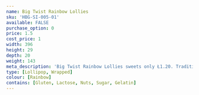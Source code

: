 ```yaml
---
name: Big Twist Rainbow Lollies
sku: 'HBG-SI-005-01'
available: FALSE
purchase_option: 0
price: 1.5
cost_price: 1
width: 396
height: 29
depth: 20
weight: 143
meta_description: 'Big Twist Rainbow Lollies sweets only Ł1.20. Traditional sweets and more at Humbugs Confectionery Store. Specialists in satisfying your sweet tooth!'
type: [Lollipop, Wrapped]
colour: [Rainbow]
contains: [Gluten, Lactose, Nuts, Sugar, Gelatin]
---
```

